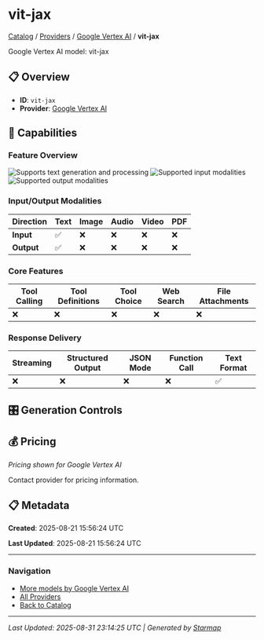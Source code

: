 # vit-jax
  
[Catalog](../../../..) / [Providers](../../..) / [Google Vertex AI](../..) / **vit-jax**


Google Vertex AI model: vit-jax

  
  
## 📋 Overview
  
- **ID**: `vit-jax`
- **Provider**: [Google Vertex AI](../)
  
## 🎯 Capabilities
  
### Feature Overview
  
![Supports text generation and processing](https://img.shields.io/badge/text-✓-blue) ![Supported input modalities](https://img.shields.io/badge/input-text-teal) ![Supported output modalities](https://img.shields.io/badge/output-text-cyan)
  
  
### Input/Output Modalities
  
| Direction | Text | Image | Audio | Video | PDF |
|---------|---------|---------|---------|---------|---------|
| **Input** | ✅ | ❌ | ❌ | ❌ | ❌ |
| **Output** | ✅ | ❌ | ❌ | ❌ | ❌ |

  
### Core Features
  
| Tool Calling | Tool Definitions | Tool Choice | Web Search | File Attachments |
|---------|---------|---------|---------|---------|
| ❌ | ❌ | ❌ | ❌ | ❌ |

  
### Response Delivery
  
| Streaming | Structured Output | JSON Mode | Function Call | Text Format |
|---------|---------|---------|---------|---------|
| ❌ | ❌ | ❌ | ❌ | ✅ |

  
## 🎛️ Generation Controls
  
## 💰 Pricing
  
*Pricing shown for Google Vertex AI*
  
  
Contact provider for pricing information.
  
## 📋 Metadata
  
**Created**: 2025-08-21 15:56:24 UTC
  
**Last Updated**: 2025-08-21 15:56:24 UTC
  
  
---
  
  
### Navigation

- [More models by Google Vertex AI](../)
- [All Providers](../../../../providers)
- [Back to Catalog](../../../..)


---
_Last Updated: 2025-08-31 23:14:25 UTC | Generated by [Starmap](https://github.com/agentstation/starmap)_
